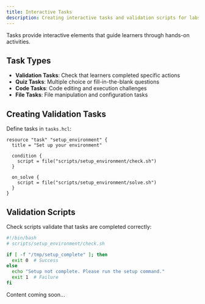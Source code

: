 ```yaml
---
title: Interactive Tasks
description: Creating interactive tasks and validation scripts for labs
---
```


Tasks provide interactive elements that guide learners through hands-on activities.

## Task Types

- **Validation Tasks**: Check that learners completed specific actions
- **Quiz Tasks**: Multiple choice or fill-in-the-blank questions
- **Code Tasks**: Code editing and execution challenges
- **File Tasks**: File manipulation and configuration tasks

## Creating Validation Tasks

Define tasks in `tasks.hcl`:

```hcl
resource "task" "setup_environment" {
  title = "Set up your environment"
  
  condition {
    script = file("scripts/setup_environment/check.sh")
  }
  
  on_solve {
    script = file("scripts/setup_environment/solve.sh")
  }
}
```

## Validation Scripts

Check scripts validate that tasks are completed correctly:

```bash
#!/bin/bash
# scripts/setup_environment/check.sh

if [ -f "/tmp/setup_complete" ]; then
  exit 0  # Success
else
  echo "Setup not complete. Please run the setup command."
  exit 1  # Failure
fi
```

Content coming soon...